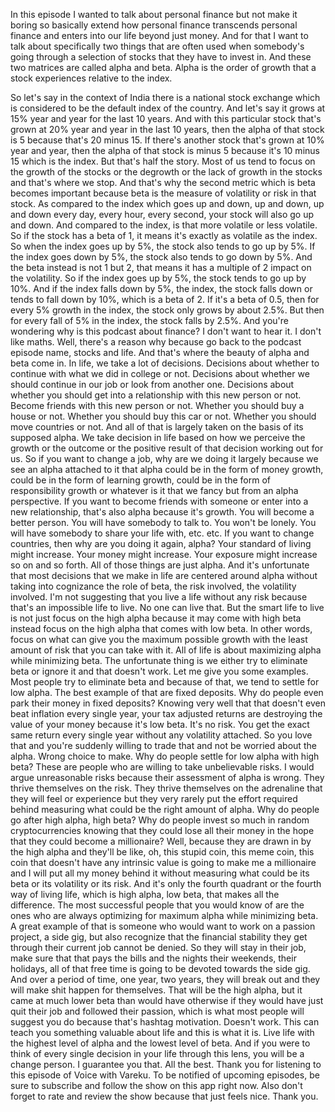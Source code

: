 
In this episode I wanted to talk about personal finance but not make it boring so basically extend how personal finance transcends personal finance and enters into our life beyond just money. And for that I want to talk about specifically two things that are often used when somebody's going through a selection of stocks that they have to invest in. And these two matrices are called alpha and beta. Alpha is the order of growth that a stock experiences relative to the index. 

So let's say in the context of India there is a national stock exchange which is considered to be the default index of the country. And let's say it grows at 15% year and year for the last 10 years. And with this particular stock that's grown at 20% year and year in the last 10 years, then the alpha of that stock is 5 because that's 20 minus 15. If there's another stock that's grown at 10% year and year, then the alpha of that stock is minus 5 because it's 10 minus 15 which is the index. But that's half the story. Most of us tend to focus on the growth of the stocks or the degrowth or the lack of growth in the stocks and that's where we stop. And that's why the second metric which is beta becomes important because beta is the measure of volatility or risk in that stock. As compared to the index which goes up and down, up and down, up and down every day, every hour, every second, your stock will also go up and down. And compared to the index, is that more volatile or less volatile. So if the stock has a beta of 1, it means it's exactly as volatile as the index. So when the index goes up by 5%, the stock also tends to go up by 5%. If the index goes down by 5%, the stock also tends to go down by 5%. And the beta instead is not 1 but 2, that means it has a multiple of 2 impact on the volatility. So if the index goes up by 5%, the stock tends to go up by 10%. And if the index falls down by 5%, the index, the stock falls down or tends to fall down by 10%, which is a beta of 2. If it's a beta of 0.5, then for every 5% growth in the index, the stock only grows by about 2.5%. But then for every fall of 5% in the index, the stock falls by 2.5%. And you're wondering why is this podcast about finance? I don't want to hear it. I don't like maths. Well, there's a reason why because go back to the podcast episode name, stocks and life. And that's where the beauty of alpha and beta come in. In life, we take a lot of decisions. Decisions about whether to continue with what we did in college or not. Decisions about whether we should continue in our job or look from another one. Decisions about whether you should get into a relationship with this new person or not. Become friends with this new person or not. Whether you should buy a house or not. Whether you should buy this car or not. Whether you should move countries or not. And all of that is largely taken on the basis of its supposed alpha. We take decision in life based on how we perceive the growth or the outcome or the positive result of that decision working out for us. So if you want to change a job, why are we doing it largely because we see an alpha attached to it that alpha could be in the form of money growth, could be in the form of learning growth, could be in the form of responsibility growth or whatever is it that we fancy but from an alpha perspective. If you want to become friends with someone or enter into a new relationship, that's also alpha because it's growth. You will become a better person. You will have somebody to talk to. You won't be lonely. You will have somebody to share your life with, etc. etc. If you want to change countries, then why are you doing it again, alpha? Your standard of living might increase. Your money might increase. Your exposure might increase so on and so forth. All of those things are just alpha. And it's unfortunate that most decisions that we make in life are centered around alpha without taking into cognizance the role of beta, the risk involved, the volatility involved. I'm not suggesting that you live a life without any risk because that's an impossible life to live. No one can live that. But the smart life to live is not just focus on the high alpha because it may come with high beta instead focus on the high alpha that comes with low beta. In other words, focus on what can give you the maximum possible growth with the least amount of risk that you can take with it. All of life is about maximizing alpha while minimizing beta. The unfortunate thing is we either try to eliminate beta or ignore it and that doesn't work. Let me give you some examples. Most people try to eliminate beta and because of that, we tend to settle for low alpha. The best example of that are fixed deposits. Why do people even park their money in fixed deposits? Knowing very well that that doesn't even beat inflation every single year, your tax adjusted returns are destroying the value of your money because it's low beta. It's no risk. You get the exact same return every single year without any volatility attached. So you love that and you're suddenly willing to trade that and not be worried about the alpha. Wrong choice to make. Why do people settle for low alpha with high beta? These are people who are willing to take unbelievable risks. I would argue unreasonable risks because their assessment of alpha is wrong. They thrive themselves on the risk. They thrive themselves on the adrenaline that they will feel or experience but they very rarely put the effort required behind measuring what could be the right amount of alpha. Why do people go after high alpha, high beta? Why do people invest so much in random cryptocurrencies knowing that they could lose all their money in the hope that they could become a millionaire? Well, because they are drawn in by the high alpha and they'll be like, oh, this stupid coin, this meme coin, this coin that doesn't have any intrinsic value is going to make me a millionaire and I will put all my money behind it without measuring what could be its beta or its volatility or its risk. And it's only the fourth quadrant or the fourth way of living life, which is high alpha, low beta, that makes all the difference. The most successful people that you would know of are the ones who are always optimizing for maximum alpha while minimizing beta. A great example of that is someone who would want to work on a passion project, a side gig, but also recognize that the financial stability they get through their current job cannot be denied. So they will stay in their job, make sure that that pays the bills and the nights their weekends, their holidays, all of that free time is going to be devoted towards the side gig. And over a period of time, one year, two years, they will break out and they will make shit happen for themselves. That will be the high alpha, but it came at much lower beta than would have otherwise if they would have just quit their job and followed their passion, which is what most people will suggest you do because that's hashtag motivation. Doesn't work. This can teach you something valuable about life and this is what it is. Live life with the highest level of alpha and the lowest level of beta. And if you were to think of every single decision in your life through this lens, you will be a change person. I guarantee you that. All the best. Thank you for listening to this episode of Voice with Vareku. To be notified of upcoming episodes, be sure to subscribe and follow the show on this app right now. Also don't forget to rate and review the show because that just feels nice. Thank you.